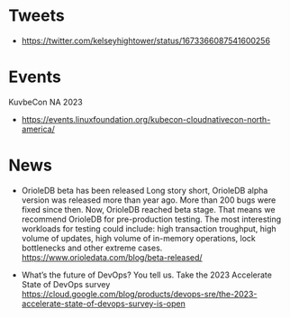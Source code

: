 # Tweets

* https://twitter.com/kelseyhightower/status/1673366087541600256

# Events

KuvbeCon NA 2023

* https://events.linuxfoundation.org/kubecon-cloudnativecon-north-america/

# News

* OrioleDB beta has been released
  Long story short, OrioleDB alpha version was released more than year ago. More than 200 bugs were fixed since then. Now, OrioleDB reached beta stage. That means we recommend OrioleDB for pre-production testing. The most interesting workloads for testing could include: high transaction troughput, high volume of updates, high volume of in-memory operations, lock bottlenecks and other extreme cases.
  https://www.orioledata.com/blog/beta-released/

* What’s the future of DevOps? You tell us. Take the 2023 Accelerate State of DevOps survey
  https://cloud.google.com/blog/products/devops-sre/the-2023-accelerate-state-of-devops-survey-is-open
